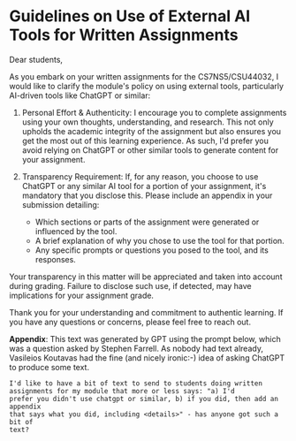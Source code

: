 
# Guidelines on Use of External AI Tools for Written Assignments

Dear students,

As you embark on your written assignments for the CS7NS5/CSU44032, I would like to clarify the module's policy on using external tools, particularly AI-driven tools like ChatGPT or similar:

1. Personal Effort & Authenticity: I encourage you to complete assignments using your own thoughts, understanding, and research. This not only upholds the academic integrity of the assignment but also ensures you get the most out of this learning experience. As such, I'd prefer you avoid relying on ChatGPT or other similar tools to generate content for your assignment.

1. Transparency Requirement: If, for any reason, you choose to use ChatGPT or any similar AI tool for a portion of your assignment, it's mandatory that you disclose this. Please include an appendix in your submission detailing:
		
    - Which sections or parts of the assignment were generated or influenced by the tool.
    - A brief explanation of why you chose to use the tool for that portion.
    - Any specific prompts or questions you posed to the tool, and its responses.

Your transparency in this matter will be appreciated and taken into account during grading. Failure to disclose such use, if detected, may have implications for your assignment grade.

Thank you for your understanding and commitment to authentic learning. If you have any questions or concerns, please feel free to reach out.

<b>Appendix</b>:
This text was generated by GPT using the prompt below, which was a question asked by Stephen Farrell. As nobody had text already, Vasileios Koutavas had the fine (and nicely ironic:-) idea of asking ChatGPT to produce some text.

```
I'd like to have a bit of text to send to students doing written
assignments for my module that more or less says: "a) I'd
prefer you didn't use chatgpt or similar, b) if you did, then add an appendix
that says what you did, including <details>" - has anyone got such a bit of
text?
```
